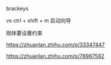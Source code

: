 brackeys


vs  ctrl + shift + m 启动向导

刚体要设置约束

https://zhuanlan.zhihu.com/p/33347447

https://zhuanlan.zhihu.com/p/78987582
